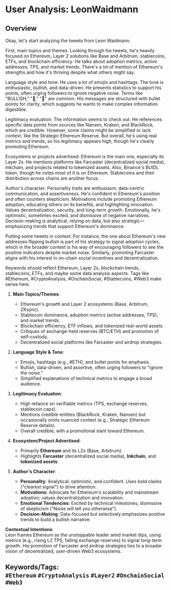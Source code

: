 # User Analysis: LeonWaidmann

## Overview

<think>
Okay, let's start analyzing the tweets from Leon Waidmann. 

First, main topics and themes. Looking through his tweets, he's heavily focused on Ethereum, Layer 2 solutions like Base and Arbitrum, stablecoins, ETFs, and blockchain efficiency. He talks about adoption metrics, active addresses, TPS, and market trends. There's a lot of mention of Ethereum's strengths and how it's thriving despite what others might say.

Language style and tone: He uses a lot of emojis and hashtags. The tone is enthusiastic, bullish, and data-driven. He presents statistics to support his points, often urging followers to ignore negative noise. Terms like "BULLISH," "🚀," "🚨" are common. His messages are structured with bullet points for clarity, which suggests he wants to make complex information digestible.

Legitimacy evaluation: The information seems to check out. He references specific data points from sources like Nansen, Kraken, and BlackRock, which are credible. However, some claims might be simplified or lack context, like the Strategic Ethereum Reserve. But overall, he's using real metrics and trends, so his legitimacy appears high, though he's clearly promoting Ethereum.

Ecosystems or projects advertised: Ethereum is the main one, especially its Layer 2s. He mentions platforms like Farcaster (decentralized social media), Inkchain, and projects related to tokenized assets. Also, Binance's BUIDL token, though he notes most of it is on Ethereum. Stablecoins and their distribution across chains are another focus.

Author's character: Personality traits are enthusiasm, data-centric communication, and assertiveness. He's confident in Ethereum's position and often counters skepticism. Motivations include promoting Ethereum adoption, educating others on its benefits, and highlighting innovation. Values decentralization, security, and long-term growth. Emotionally, he's optimistic, sometimes excited, and dismissive of negative narratives. Decision-making is analytical, relying on data, but also strategic—emphasizing trends that support Ethereum's dominance.

Putting some tweets in context: For instance, the one about Ethereum's new addresses flipping bullish is part of his strategy to signal adoption cycles, which in the broader context is his way of encouraging followers to see the positive indicators despite market noise. Similarly, promoting Farcaster aligns with his interest in on-chain social incentives and decentralization.

Keywords should reflect Ethereum, Layer 2s, blockchain trends, stablecoins, ETFs, and maybe some data analysis aspects. Tags like #Ethereum, #CryptoAnalysis, #OnchainSocial, #Stablecoins, #Web3 make sense here.
</think>

1. **Main Topics/Themes**:  
   - Ethereum's growth and Layer 2 ecosystems (Base, Arbitrum, ZKsync).  
   - Stablecoin dominance, adoption metrics (active addresses, TPS), and market trends.  
   - Blockchain efficiency, ETF inflows, and tokenized real-world assets.  
   - Critiques of exchange-held reserves (BTC/ETH) and promotion of self-custody.  
   - Decentralized social platforms like Farcaster and airdrop strategies.  

2. **Language Style & Tone**:  
   - Emojis, hashtags (e.g., #ETH), and bullet points for emphasis.  
   - Bullish, data-driven, and assertive, often urging followers to "ignore the noise."  
   - Simplified explanations of technical metrics to engage a broad audience.  

3. **Legitimacy Evaluation**:  
   - High reliance on verifiable metrics (TPS, exchange reserves, stablecoin caps).  
   - Mentions credible entities (BlackRock, Kraken, Nansen) but occasionally omits nuanced context (e.g., Strategic Ethereum Reserve details).  
   - Overall credible, with a promotional slant toward Ethereum.  

4. **Ecosystem/Project Advertised**:  
   - Primarily **Ethereum** and its L2s (Base, Arbitrum).  
   - Highlights **Farcaster** (decentralized social media), **Inkchain**, and **tokenized assets**.  

5. **Author's Character**:  
   - **Personality**: Analytical, optimistic, and confident. Uses bold claims ("clearest signal") to drive attention.  
   - **Motivations**: Advocate for Ethereum's scalability and mainstream adoption; values decentralization and innovation.  
   - **Emotional Tendencies**: Excited by technical milestones, dismissive of skepticism ("Noise will tell you otherwise").  
   - **Decision-Making**: Data-focused but selectively emphasizes positive trends to build a bullish narrative.  

**Contextual Intentions**:  
Leon frames Ethereum as the unstoppable leader amid market dips, using metrics (e.g., rising L2 TPS, falling exchange reserves) to signal long-term growth. His promotion of Farcaster and airdrop strategies ties to a broader vision of decentralized, user-driven Web3 ecosystems.  

**Keywords/Tags**:  
`#Ethereum` `#CryptoAnalysis` `#Layer2` `#OnchainSocial` `#Web3`
---
